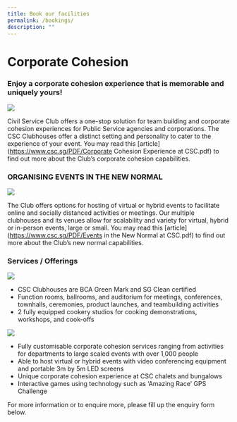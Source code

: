 ```yaml
---
title: Book our facilities
permalink: /bookings/
description: ""
---
```

Corporate Cohesion
==================

### Enjoy a corporate cohesion experience that is memorable and uniquely yours!

![](https://www.csc.sg/images/cohesion-1.jpg)

Civil Service Club offers a one-stop solution for team building and corporate cohesion experiences for Public Service agencies and corporations. The CSC Clubhouses offer a distinct setting and personality to cater to the experience of your event. You may read this [article](https://www.csc.sg/PDF/Corporate Cohesion Experience at CSC.pdf) to find out more about the Club’s corporate cohesion capabilities.

  

  

### ORGANISING EVENTS IN THE NEW NORMAL

![](https://www.csc.sg/images/cohesion-1_1.jpg)

The Club offers options for hosting of virtual or hybrid events to facilitate online and socially distanced activities or meetings. Our multiple clubhouses and its venues allow for scalability and variety for virtual, hybrid or in-person events, large or small. You may read this [article](https://www.csc.sg/PDF/Events in the New Normal at CSC.pdf) to find out more about the Club’s new normal capabilities.

  

  

### Services / Offerings

![](https://www.csc.sg/images/cohesion-2.jpg)

*   CSC Clubhouses are BCA Green Mark and SG Clean certified
*   Function rooms, ballrooms, and auditorium for meetings, conferences, townhalls, ceremonies, product launches, and teambuilding activities
*   2 fully equipped cookery studios for cooking demonstrations, workshops, and cook-offs

![](https://www.csc.sg/images/cohesion-3.jpg)

*   Fully customisable corporate cohesion services ranging from activities for departments to large scaled events with over 1,000 people
*   Able to host virtual or hybrid events with video conferencing equipment and portable 3m by 5m LED screens
*   Unique corporate cohesion experience at CSC chalets and bungalows
*   Interactive games using technology such as ‘Amazing Race’ GPS Challenge


For more information or to enquire more, please fill up the enquiry form below.